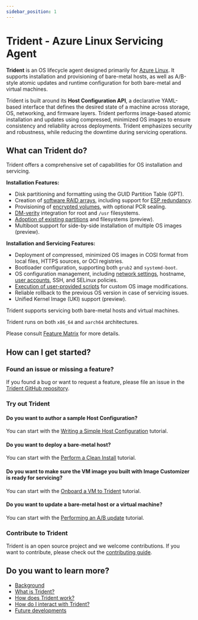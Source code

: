 ```yaml
---
sidebar_position: 1
---
```


# Trident - Azure Linux Servicing Agent

**Trident** is an OS lifecycle agent designed primarily for [Azure
Linux](https://github.com/microsoft/azurelinux/?tab=readme-ov-file#azure-linux).
It supports installation and provisioning of bare-metal hosts, as well as
A/B-style atomic updates and runtime configuration for both bare-metal and
virtual machines.

Trident is built around its **Host Configuration API**, a declarative YAML-based
interface that defines the desired state of a machine across storage, OS,
networking, and firmware layers. Trident performs image-based atomic
installation and updates using compressed, minimized OS images to ensure
consistency and reliability across deployments. Trident emphasizes security and
robustness, while reducing the downtime during servicing operations.

## What can Trident do?

Trident offers a comprehensive set of capabilities for OS installation and
servicing.

**Installation Features:**

- Disk partitioning and formatting using the GUID Partition Table (GPT).
- Creation of [software RAID arrays](How-To-Guides/Create-a-RAID-Array.md),
  including support for [ESP redundancy](How-To-Guides/Set-Up-Redundant-ESP.md).
- Provisioning of [encrypted
  volumes](How-To-Guides/Create-an-Encrypted-Volume.md), with optional PCR
  sealing.
- [DM-verity](How-To-Guides/Set-Up-Root-Verity.md) integration for root and
  `/usr` filesystems.
- [Adoption of existing partitions](How-To-Guides/Adopt-Existing-Partitions.md)
  and filesystems (preview).
- Multiboot support for side-by-side installation of multiple OS images
  (preview).

**Installation and Servicing Features:**

- Deployment of compressed, minimized OS images in COSI format from local files,
  HTTPS sources, or OCI registries.
- Bootloader configuration, supporting both `grub2` and `systemd-boot`.
- OS configuration management, including [network
  settings](How-To-Guides/Configure-Networking.md), hostname, [user
  accounts](How-To-Guides/Configure-Users.md), SSH, and SELinux policies.
- [Execution of user-provided scripts](Tutorials/Running-Custom-Scripts.md) for
  custom OS image modifications.
- Reliable rollback to the previous OS version in case of servicing issues.
- Unified Kernel Image (UKI) support (preview).

Trident supports servicing both bare-metal hosts and virtual machines.

Trident runs on both `x86_64` and `aarch64` architectures.

Please consult [Feature Matrix](Feature-Matrix.md) for more details.

<!-- ## See a prerecorded demo of Trident in action

[![Trident
Demo](https://img.youtube.com/vi/0/0.jpg)](https://www.youtube.com/watch?v=0) -->

## How can I get started?

### Found an issue or missing a feature?

If you found a bug or want to request a feature, please file an issue in the
[Trident GitHub repository](https://github.com/microsoft/trident/issues).

### Try out Trident

#### Do you want to author a sample Host Configuration?

You can start with the [Writing a Simple Host
Configuration](Tutorials/Writing-a-Simple-Host-Configuration.md) tutorial.

#### Do you want to deploy a bare-metal host?

You can start with the [Perform a Clean
Install](How-To-Guides/Perform-a-Clean-Install.md) tutorial.

#### Do you want to make sure the VM image you built with Image Customizer is ready for servicing?

You can start with the [Onboard a VM to
Trident](Tutorials/Onboard-a-VM-to-Trident.md) tutorial.

#### Do you want to update a bare-metal host or a virtual machine?

You can start with the [Performing an A/B
update](Tutorials/Performing-an-AB-Update.md) tutorial.

<!-- #### Do you want to orchestrate Trident servicing operations across your fleet?

[Get started with orchestration](Trident-Orchestration.md). -->

### Contribute to Trident

Trident is an open source project and we welcome contributions. If you want to
contribute, please check out the [contributing
guide](https://github.com/microsoft/trident/blob/main/CONTRIBUTING.md).

## Do you want to learn more?

- [Background](Background.md)
- [What is Trident?](What-Is-Trident.md)
- [How does Trident work?](How-Does-Trident-Work.md)
- [How do I interact with Trident?](How-Do-I-Interact-With-Trident.md)
- [Future developments](Future-Developments.md)
